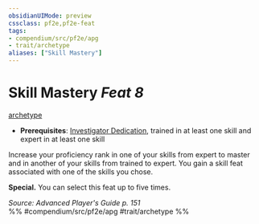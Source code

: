 ```yaml
---
obsidianUIMode: preview
cssclass: pf2e,pf2e-feat
tags:
- compendium/src/pf2e/apg
- trait/archetype
aliases: ["Skill Mastery"]
---
```

# Skill Mastery  *Feat 8*  
[archetype](../../Rules/traits/archetype.md)  

- **Prerequisites**: [Investigator Dedication](investigator-dedication-apg.md), trained in at least one skill and expert in at least one skill

Increase your proficiency rank in one of your skills from expert to master and in another of your skills from trained to expert. You gain a skill feat associated with one of the skills you chose.

**Special.** You can select this feat up to five times.

*Source: Advanced Player's Guide p. 151*  
%% #compendium/src/pf2e/apg #trait/archetype %%